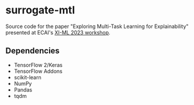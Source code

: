 # surrogate-mtl
Source code for the paper "Exploring Multi-Task Learning for Explainability" presented at ECAI's [XI-ML 2023 workshop]([https://www.imageclef.org/2022/medical/caption](http://www.cslab.cc/xi-ml-2023/)http://www.cslab.cc/xi-ml-2023/).

## Dependencies

- TensorFlow 2/Keras
- TensorFlow Addons
- scikit-learn
- NumPy
- Pandas
- tqdm
